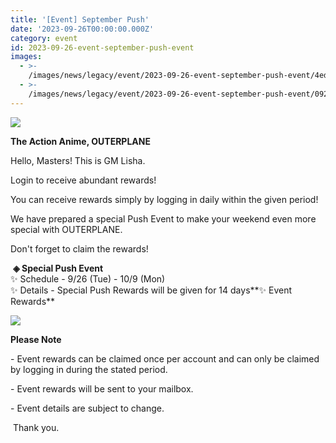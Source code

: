 ```yaml
---
title: '[Event] September Push'
date: '2023-09-26T00:00:00.000Z'
category: event
id: 2023-09-26-event-september-push-event
images:
  - >-
    /images/news/legacy/event/2023-09-26-event-september-push-event/4ed5b7bbb41e467887cfcb76fffcbb5a.webp
  - >-
    /images/news/legacy/event/2023-09-26-event-september-push-event/0921129b458045e19bacd9d4db8b9cea.webp
---
```


![](/images/news/legacy/event/2023-09-26-event-september-push-event/4ed5b7bbb41e467887cfcb76fffcbb5a.webp)  

**The Action Anime, OUTERPLANE**

Hello, Masters! This is GM Lisha.

  
Login to receive abundant rewards!

You can receive rewards simply by logging in daily within the given period!

We have prepared a special Push Event to make your weekend even more special with OUTERPLANE.

Don't forget to claim the rewards!  
  
 **◈ Special Push Event**  
✨ Schedule - 9/26 (Tue) - 10/9 (Mon)  
✨ Details - Special Push Rewards will be given for 14 days**✨ Event Rewards**

![](/images/news/legacy/event/2023-09-26-event-september-push-event/0921129b458045e19bacd9d4db8b9cea.webp)  

**Please Note**

\- Event rewards can be claimed once per account and can only be claimed by logging in during the stated period. 

\- Event rewards will be sent to your mailbox. 

\- Event details are subject to change.

  
 Thank you.

